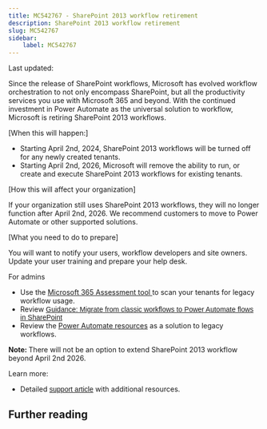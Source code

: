 ```yaml
---
title: MC542767 - SharePoint 2013 workflow retirement
description: SharePoint 2013 workflow retirement
slug: MC542767
sidebar:
    label: MC542767
---
```



Last updated: 

<p>Since the release of SharePoint workflows, Microsoft has evolved workflow orchestration to not only encompass SharePoint, but all the productivity services you use with Microsoft 365 and beyond. With the continued investment in Power Automate as the universal solution to workflow, Microsoft is retiring SharePoint 2013 workflows. 
</p><p>[When this will happen:]</p><ul><li>Starting April 2nd, 2024, SharePoint 2013 workflows will be turned off for any newly created tenants. 
</li><li>Starting April 2nd, 2026, Microsoft will remove the ability to run, or create and execute SharePoint 2013 workflows for existing tenants. 
</li></ul><p>[How this will affect your organization]<br></p><p>If your organization still uses SharePoint 2013 workflows, they will no longer function after April 2nd, 2026. We recommend customers to move to Power Automate or other supported solutions. 
</p><p>[What you need to do to prepare] 
</p><p>You will want to notify your users, workflow developers and site owners. Update your user training and prepare your help desk. 
</p><p>For admins 
</p><ul><li>Use the <a href="https://pnp.github.io/pnpassessment/index.html" target="_blank">Microsoft 365 Assessment tool </a>to scan your tenants for legacy workflow usage. 
</li><li>Review&nbsp;<a href="https://learn.microsoft.com/sharepoint/dev/business-apps/power-automate/guidance/migrate-from-classic-workflows-to-power-automate-flows" target="_blank" style="background-color: rgb(255, 255, 255); font-family: sans-serif; font-weight: 400;">Guidance: Migrate from classic workflows to Power Automate flows in SharePoint</a></li><li>Review the <a href="https://powerautomate.microsoft.com/" target="_blank" style="">Power Automate resources</a> as a solution to legacy workflows.</li></ul><p><b>Note:&nbsp;</b>There will not be an option to extend SharePoint 2013 workflow beyond April 2nd 2026.</p><p>  
</p><p>Learn more:</p><ul><li>Detailed <a href="https://aka.ms/sp-workflows-2013support" target="_blank" style="font-family: sans-serif; font-weight: 400;">support article</a> with additional resources.&nbsp;<br></li></ul>

## Further reading
